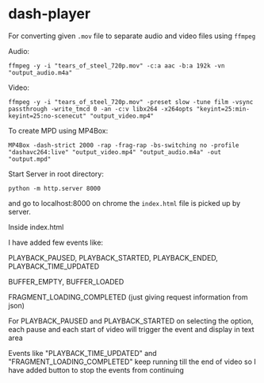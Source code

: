 # dash-player

For converting given `.mov` file to separate audio and video files using `ffmpeg`

Audio:

    ffmpeg -y -i "tears_of_steel_720p.mov" -c:a aac -b:a 192k -vn "output_audio.m4a"

Video:

    ffmpeg -y -i "tears_of_steel_720p.mov" -preset slow -tune film -vsync passthrough -write_tmcd 0 -an -c:v libx264 -x264opts "keyint=25:min-keyint=25:no-scenecut" "output_video.mp4"

To create MPD using MP4Box:

    MP4Box -dash-strict 2000 -rap -frag-rap -bs-switching no -profile "dashavc264:live" "output_video.mp4" "output_audio.m4a" -out "output.mpd"

Start Server in root directory:

    python -m http.server 8000

and go to localhost:8000 on chrome the `index.html` file is picked up by server.

Inside index.html

I have added few events like:

PLAYBACK_PAUSED, PLAYBACK_STARTED, PLAYBACK_ENDED, PLAYBACK_TIME_UPDATED

BUFFER_EMPTY, BUFFER_LOADED

FRAGMENT_LOADING_COMPLETED (just giving request information from json)

For PLAYBACK_PAUSED and PLAYBACK_STARTED on selecting the option, each pause and each start of video will trigger the event and display in text area

Events like "PLAYBACK_TIME_UPDATED" and "FRAGMENT_LOADING_COMPLETED" keep running till the end of video so I have added button to stop the events from continuing 
